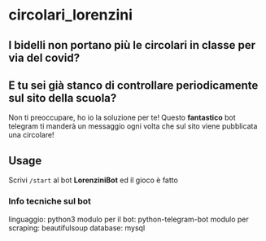 # circolari_lorenzini
## I bidelli non portano più le circolari in classe per via del covid?
## E tu sei già stanco di controllare periodicamente sul sito della scuola?
Non ti preoccupare, ho io la soluzione per te!
Questo **fantastico** bot telegram ti manderà un messaggio ogni volta che sul sito viene pubblicata una circolare!

## Usage
Scrivi ```/start``` al bot **__LorenziniBot__** ed il gioco è fatto

### Info tecniche sul bot
linguaggio: python3
modulo per il bot: python-telegram-bot
modulo per scraping: beautifulsoup
database: mysql
